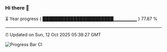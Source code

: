 ### Hi there 👋

⏳ Year progress { ███████████████████████▁▁▁▁▁▁▁ } 77.87 %

---

⏰ Updated on Sun, 12 Oct 2025 05:38:27 GMT

![Progress Bar CI](https://github.com/IshwaranRudhara/GIT-ACTION/workflows/Progress%20Bar%20CI/badge.svg)
